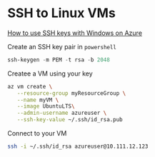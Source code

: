 # SSH to Linux VMs
[How to use SSH keys with Windows on Azure](https://docs.microsoft.com/en-us/azure/virtual-machines/linux/ssh-from-windows)

Create an SSH key pair in ` powershell `
```powershell
ssh-keygen -m PEM -t rsa -b 2048
```
Createe a VM using your key
```bash
az vm create \
   --resource-group myResourceGroup \
   --name myVM \
   --image UbuntuLTS\
   --admin-username azureuser \
   --ssh-key-value ~/.ssh/id_rsa.pub
```
Connect to your VM
```bash
ssh -i ~/.ssh/id_rsa azureuser@10.111.12.123
```
